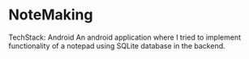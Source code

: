 # NoteMaking
TechStack: Android
An android application where I tried to implement functionality of a notepad using SQLite database in the backend.

